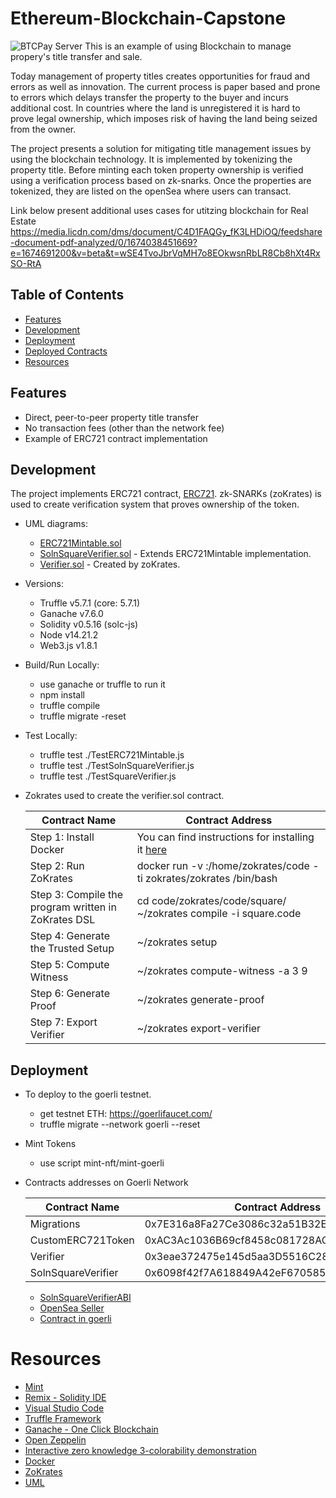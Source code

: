# Ethereum-Blockchain-Capstone
 ![BTCPay Server](images/townhouses.jpeg)
This is an example of using Blockchain to manage propery's title transfer and sale.

Today management of property titles creates opportunities for fraud and errors as well as innovation. The current process is paper based and prone to errors which delays transfer the property to the buyer and incurs additional cost. 
In countries where the land is unregistered it is hard to prove legal ownership, which imposes risk of having the land being seized from the owner.

The project presents a solution for mitigating title management issues by using the blockchain technology. It is implemented by tokenizing the property title. Before minting each token property ownership is verified using a verification process based on zk-snarks. Once the properties are tokenized, they are listed on the openSea where users can transact.


 Link below present additional uses cases for utitzing blockchain for Real Estate
 https://media.licdn.com/dms/document/C4D1FAQGy_fK3LHDiOQ/feedshare-document-pdf-analyzed/0/1674038451669?e=1674691200&v=beta&t=wSE4TvoJbrVqMH7o8EOkwsnRbLR8Cb8hXt4RxSO-RtA
 ## Table of Contents

* [Features](#features)
* [Development](#development)
* [Deployment](#deployment)
* [Deployed Contracts](#deployed-contracts)
* [Resources](#resources)


## Features

* Direct, peer-to-peer property title transfer
* No transaction fees (other than the network fee)
* Example of ERC721 contract implementation


## Development
The project implements ERC721 contract, [ERC721](https://docs.openzeppelin.com/contracts/3.x/erc721#:~:text=ERC721%20is%20a%20standard%20for,across%20a%20number%20of%20contracts). zk-SNARKs (zoKrates) is used to create verification system that proves ownership of the token. 
* UML diagrams: 
    - [ERC721Mintable.sol](UML/classDiagramMintable.svg)
    - [SolnSquareVerifier.sol](UML/classDiagramSolnSquareVerifier.svg) - Extends ERC721Mintable implementation.
    - [Verifier.sol](UML/classDiagramVerifier.svg) - Created by zoKrates. 

* Versions: 
    - Truffle v5.7.1 (core: 5.7.1)
    - Ganache v7.6.0
    - Solidity v0.5.16 (solc-js)
    - Node v14.21.2
    - Web3.js v1.8.1

* Build/Run Locally:
    - use ganache or truffle to run it 
    - npm install
    - truffle compile
    - truffle migrate -reset

* Test Locally:
    - truffle test ./TestERC721Mintable.js
    - truffle test ./TestSolnSquareVerifier.js
    - truffle test ./TestSquareVerifier.js

* Zokrates used to create the verifier.sol contract. 

    | Contract Name | Contract Address |
    | ------------- | ------------- |
    | Step 1: Install Docker | You can find instructions for installing it [here](https://docs.docker.com/install/)|
    | Step 2: Run ZoKrates | docker run -v <Your path to zokrates>:/home/zokrates/code -ti zokrates/zokrates /bin/bash| 
    | Step 3: Compile the program written in ZoKrates DSL | cd code/zokrates/code/square/ </br> ~/zokrates compile -i square.code |
    | Step 4: Generate the Trusted Setup | ~/zokrates setup |
    | Step 5: Compute Witness | ~/zokrates compute-witness -a 3 9 |
    | Step 6: Generate Proof | ~/zokrates generate-proof |
    | Step 7: Export Verifier | ~/zokrates export-verifier|

## Deployment 

* To deploy to the goerli testnet. 
    - get testnet ETH: https://goerlifaucet.com/
    - truffle migrate --network goerli --reset

* Mint Tokens
    - use script mint-nft/mint-goerli

* Contracts addresses on Goerli Network
 
    | Contract Name | Contract Address |
    | ------------- | ------------- |
    | Migrations | 0x7E316a8Fa27Ce3086c32a51B32E935E8b1713cEF |
    | CustomERC721Token | 0xAC3Ac1036B69cf8458c081728ACD32601f1EDed8 |
    | Verifier | 0x3eae372475e145d5aa3D5516C2897230Df45638a |
    | SolnSquareVerifier | 0x6098f42f7A618849A42eF670585d71cb5D298b7e |


    - [SolnSquareVerifierABI](./SolnSquareVerifierABI.json)
    - [OpenSea Seller](https://testnets.opensea.io/collection/bo-estate-marketplace)
    - [Contract in goerli](https://goerli.etherscan.io/address/0x6098f42f7A618849A42eF670585d71cb5D298b7e)


# Resources
* [Mint](https://github.com/andresaaap/mint-ntf)
* [Remix - Solidity IDE](https://remix.ethereum.org/)
* [Visual Studio Code](https://code.visualstudio.com/)
* [Truffle Framework](https://truffleframework.com/)
* [Ganache - One Click Blockchain](https://truffleframework.com/ganache)
* [Open Zeppelin ](https://openzeppelin.org/)
* [Interactive zero knowledge 3-colorability demonstration](http://web.mit.edu/~ezyang/Public/graph/svg.html)
* [Docker](https://docs.docker.com/install/)
* [ZoKrates](https://github.com/Zokrates/ZoKrates)
* [UML](https://medium.com/@kccmeky/how-to-create-uml-class-diagram-from-your-solidity-contract-6bc050016da8)

